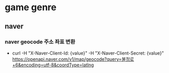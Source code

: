 # game genre

<!--
description = 정리자료
tag = programming, design, mpa
-->

## naver

### naver geocode 주소 좌표 변환
- curl -H "X-Naver-Client-Id: {value}" -H "X-Naver-Client-Secret: {value}" https://openapi.naver.com/v1/map/geocode?query=불정로+6&encoding=utf-8&coordType=latlng
